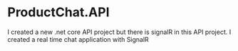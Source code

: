 # ProductChat.API

I created a new .net core API project but there is signalR in this API project. I created a real time chat application with SignalR
